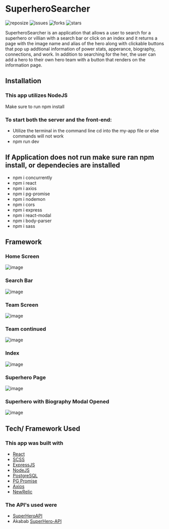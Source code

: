 # SuperheroSearcher
![reposize](https://img.shields.io/github/repo-size/savi1623/SuperheroSearcher)
![issues](https://img.shields.io/github/issues/savi1623/SuperheroSearcher)
![forks](https://img.shields.io/github/forks/savi1623/SuperheroSearcher)
![stars](https://img.shields.io/github/stars/savi1623/SuperheroSearcher)

SuperheroSearcher is an application that allows a user to search for a superhero or villian with a search bar or click on an index and it returns a page with the image name and alias of the hero along with clickable buttons that pop up addtional information of power stats, apperance, biography, connections, and work. In addition to searching for the her, the user can add a hero to their own hero team with a button that renders on the information page.

## Installation

### This app utilizes NodeJS

Make sure to run npm install

### To start both the server and the front-end:

- Utilize the terminal in the command line cd into the my-app file or else commands will not work
- npm run dev

## If Application does not run make sure ran npm install, or dependecies are installed
- npm i concurrently
- npm i react
- npm i axios
- npm i pg-promise
- npm i nodemon
- npm i cors
- npm i express
- npm i react-modal
- npm i body-parser
- npm i sass

## Framework

### Home Screen
![image](https://user-images.githubusercontent.com/49770610/76126962-b8aca000-5fbd-11ea-9746-42a5ffa29bc2.png)

### Search Bar
![image](https://user-images.githubusercontent.com/49770610/76127007-d7ab3200-5fbd-11ea-9ea4-a701af12784c.png)

### Team Screen
![image](https://user-images.githubusercontent.com/49770610/76127108-0d501b00-5fbe-11ea-88a8-e2f1048abe0a.png)

### Team continued
![image](https://user-images.githubusercontent.com/49770610/76127148-2fe23400-5fbe-11ea-8739-7f42069c3c11.png)

### Index
![image](https://user-images.githubusercontent.com/49770610/76127168-3e305000-5fbe-11ea-95c1-3ffe29a69d3d.png)

### Superhero Page
![image](https://user-images.githubusercontent.com/49770610/76127189-4ee0c600-5fbe-11ea-8ccc-4120951c5d54.png)

### Superhero with Biography Modal Opened
![image](https://user-images.githubusercontent.com/49770610/76127203-5d2ee200-5fbe-11ea-853f-040ca5e34804.png)

## Tech/ Framework Used

### This app was built with
- [React](https://reactjs.org/)
- [SCSS](https://sass-lang.com/documentation/syntax)
- [ExpressJS](https://expressjs.com/)
- [NodeJS](https://nodejs.org/en/)
- [PostgreSQL](https://www.postgresql.org/)
- [PG Promise](https://www.npmjs.com/package/pg-promise)
- [Axios](https://www.npmjs.com/package/axios)
- [NewRelic](https://newrelic.com/)

### The API's used were
- [SuperHeroAPI](https://superheroapi.com/index.html)
- Akabab [SuperHero-API](https://akabab.github.io/superhero-api/api/)

